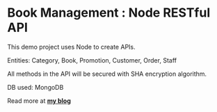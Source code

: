 # Book Management : Node RESTful API
This demo project uses Node to create APIs.

Entities: Category, Book, Promotion, Customer, Order, Staff

All methods in the API will be secured with SHA encryption algorithm.

DB used: MongoDB

Read more at [**my blog**](https://khuongdv.wordpress.com "Jump into Javascript World")
